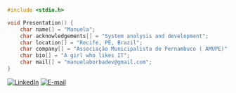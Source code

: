 ```c
#include <stdio.h>

void Presentation() {
    char name[] = "Manuela";
    char acknowledgements[] = "System analysis and development";
    char location[] = "Recife, PE, Brazil";
    char company[] = "Associação Municipalista de Pernambuco ( AMUPE)";
    char bio[] = "A girl who likes IT";
    char mail[] = "manuelaborbadev@gmail.com";
}
```
<!-- links -->
<div align="left">

[![LinkedIn](https://img.shields.io/badge/LinkedIn-0077B5?style=for-the-badge&logo=linkedin&logoColor=white)](https://www.linkedin.com/in/manuboorba/)
[![E-mail](https://img.shields.io/badge/-Gmail-%23333?style=for-the-badge&logo=gmail&logoColor=white)](mailto:manuelaborbadev@gmail.com)


</div>
